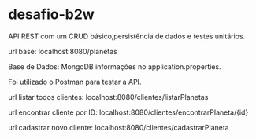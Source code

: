 # desafio-b2w

API REST com um CRUD básico,persistência de dados e testes unitários.

url base: localhost:8080/planetas

Base de Dados: MongoDB informações no application.properties.

Foi utilizado o Postman para testar a API.

url listar todos clientes: localhost:8080/clientes/listarPlanetas

url encontrar cliente por ID: localhost:8080/clientes/encontrarPlaneta/{id}

url cadastrar novo cliente: localhost:8080/clientes/cadastrarPlaneta
